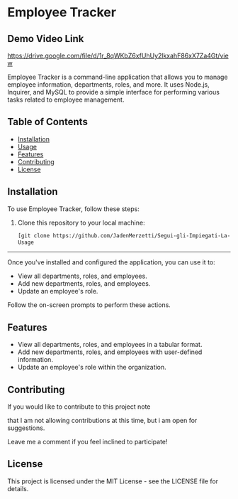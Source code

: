 # Employee Tracker

## Demo Video Link
https://drive.google.com/file/d/1r_8qWKbZ6xfUhUy2lkxahF86xX7Za4Gt/view

Employee Tracker is a command-line application that allows you to manage employee information, departments, roles, and more. It uses Node.js, Inquirer, and MySQL to provide a simple interface for performing various tasks related to employee management.

## Table of Contents

- [Installation](#installation)
- [Usage](#usage)
- [Features](#features)
- [Contributing](#contributing)
- [License](#license)

## Installation

To use Employee Tracker, follow these steps:

1. Clone this repository to your local machine:

   ```bash
   [git clone https://github.com/JadenMerzetti/Segui-gli-Impiegati-La-Missione-Tracking.git
   Usage
-----

Once you've installed and configured the application, you can use it to:

- View all departments, roles, and employees.
- Add new departments, roles, and employees.
- Update an employee's role.

Follow the on-screen prompts to perform these actions.

Features
--------

- View all departments, roles, and employees in a tabular format.
- Add new departments, roles, and employees with user-defined information.
- Update an employee's role within the organization.

Contributing
------------

If you would like to contribute to this project note 

that I am not allowing contributions at this time, but i am open for suggestions. 

Leave me a comment if you feel inclined to participate!

License
-------

This project is licensed under the MIT License - see the LICENSE file for details.

